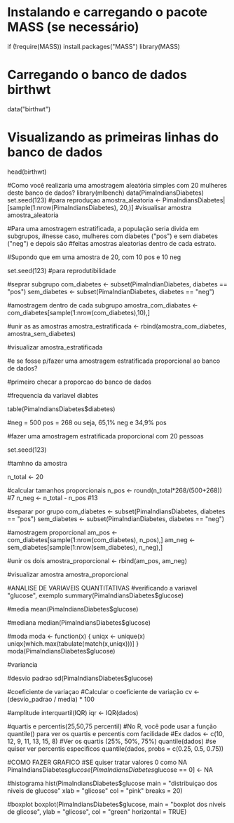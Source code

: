 # Instalando e carregando o pacote MASS (se necessário)
if (!require(MASS)) install.packages("MASS")
library(MASS)
# Carregando o banco de dados birthwt
data("birthwt")
# Visualizando as primeiras linhas do banco de dados
head(birthwt)

#Como você realizaria uma amostragem aleatória simples com 20 mulheres deste banco de dados?
library(mlbench)
data(PimaIndiansDiabetes)
set.seed(123) #para reproduçao
amostra_aleatoria <- PimaIndiansDiabetes|[sample(1:nrow(PimaIndiansDiabetes), 20,)]
#visualisar amostra
amostra_aleatoria

#Para uma amostragem estratificada, a população seria divida em subgrupos,
#nesse caso, mulheres com diabetes ("pos") e sem diabetes ("neg") e depois são
#feitas amostras aleatorias dentro de cada estrato.

#Supondo que em uma amostra de 20, com 10 pos e 10 neg

set.seed(123) #para reprodutibilidade

#seprar subgrupo
com_diabetes <- subset(PimaIndianDiabetes, diabetes == "pos")
sem_diabetes <- subset(PimaIndianDiabetes, diabetes == "neg")

#amostragem dentro de cada subgrupo
amostra_com_diabates <- com_diabetes[sample(1:nrow(com_diabetes),10),]

#unir as as amostras
amostra_estratificada <- rbind(amostra_com_diabetes, amostra_sem_diabetes)

#visualizar
amostra_estratificada

#e se fosse p/fazer uma amostragem estratificada proporcional ao banco de dados?

#primeiro checar a proporcao do banco de dados

#frequencia da variavel diabtes

table(PimaIndiansDiabetes$diabetes)

#neg = 500 pos = 268 ou seja, 65,1% neg e 34,9% pos

#fazer uma amostragem estratificada proporcional com 20 pessoas

set.seed(123)

#tamhno da amostra

n_total <- 20

#calcular tamanhos proporcionais
n_pos <- round(n_total*268/(500+268)) #7
n_neg <- n_total - n_pos #13

#separar por grupo
com_diabetes <- subset(PimaIndiansDiabetes, diabetes == "pos")
sem_diabetes <- subset(PimaIndianDiabetes, diabetes == "neg")

#amostragem proporcional
am_pos <- com_diabetes[sample(1:nrow(com_diabetes), n_pos),]
am_neg <- sem_diabetes[sample(1:nrow(sem_diabetes), n_neg),]

#unir os dois
amostra_proporcional <- rbind(am_pos, am_neg)

#visualizar amostra
amostra_proporcional

#ANALISE DE VARIAVEIS QUANTITATIVAS
#verificando a variavel "glucose", exemplo
summary(PimaIndiansDiabetes$glucose)

#media
mean(PimaIndiansDiabetes$glucose)

#mediana
median(PimaIndiansDiabetes$glucose)

#moda
moda <- function(x) {
uniqx <- unique(x)
uniqx[which.max(tabulate(match(x,uniqx)))]
}
moda(PimaIndiansDiabetes$glucose)

#variancia

#desvio padrao
sd(PimaIndiansDiabetes$glucose)

#coeficiente de variaçao
#Calcular o coeficiente de variação
cv <- (desvio_padrao / media) * 100

#amplitude interquartil(IQR)
iqr <- IQR(dados)

#quartis e percentis(25,50,75 percentil)
#No R, você pode usar a função quantile() para ver os quartis e percentis com facilidade
#Ex
dados <- c(10, 12, 9, 11, 13, 15, 8)
#Ver os quartis (25%, 50%, 75%)
quantile(dados)
#se quiser ver percentis especificos
quantile(dados, probs = c(0.25, 0.5, 0.75)) 

#COMO FAZER GRAFICO
#SE quiser tratar valores 0 como NA
PimaIndiansDiabetes$glucose[PimaIndiansDiabetes$glucose == 0] <- NA

#histograma
hist(PimaIndiansDiabetes$glucose
main = "distribuiçao dos niveis de glucose"
xlab = "glicose"
col = "pink"
breaks = 20)

#boxplot
boxplot(PimaIndiansDiabetes$glucose,
main = "boxplot dos niveis de glicose",
ylab = "glicose",
col = "green"
horizontal = TRUE)


